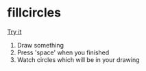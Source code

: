 # fillcircles
[Try it](https://berkkaraal.com/p5js/fillcircles/)<br>
1. Draw something
2. Press 'space' when you finished
3. Watch circles which will be in your drawing
